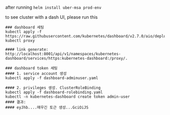 after running `helm install uber-msa prod-env`

to see cluster with a dash UI, please run this

```
### dashboard 세팅
kubectl apply -f https://raw.githubusercontent.com/kubernetes/dashboard/v2.7.0/aio/deploy/recommended.yaml
kubectl proxy 

#### link generate:  http://localhost:8001/api/v1/namespaces/kubernetes-dashboard/services/https:kubernetes-dashboard:/proxy/.

### dashboard token 세팅
#### 1. service account 생성
kubectl apply -f dashboard-adminuser.yaml

#### 2. privileges 생성. ClusterRoleBinding
kubectl apply -f dashboard-rolebinding.yaml
kubectl -n kubernetes-dashboard create token admin-user
#### 결과: 
#### eyJhb....매우긴 토근 생성...GciOiJS

